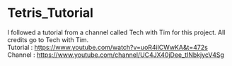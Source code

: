 # Tetris_Tutorial

I followed a tutorial from a channel called Tech with Tim for this project. All credits go to Tech with Tim.<br>
Tutorial : https://www.youtube.com/watch?v=uoR4ilCWwKA&t=472s<br>
Channel : https://www.youtube.com/channel/UC4JX40jDee_tINbkjycV4Sg
